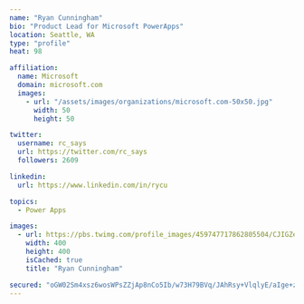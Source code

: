 ```yaml
---
name: "Ryan Cunningham"
bio: "Product Lead for Microsoft PowerApps"
location: Seattle, WA
type: "profile"
heat: 98

affiliation:
  name: Microsoft
  domain: microsoft.com
  images:
    - url: "/assets/images/organizations/microsoft.com-50x50.jpg"
      width: 50
      height: 50

twitter:
  username: rc_says
  url: https://twitter.com/rc_says
  followers: 2609

linkedin:
  url: https://www.linkedin.com/in/rycu

topics:
  - Power Apps

images:
  - url: https://pbs.twimg.com/profile_images/459747717862805504/CJIGZejd_400x400.png
    width: 400
    height: 400
    isCached: true
    title: "Ryan Cunningham"

secured: "oGW02Sm4xsz6wosWPsZZjAp8nCo5Ib/w73H79BVq/JAhRsy+VlqlyE/aIge+zaBnZsXfhr7Tm/VIRRZfvuKBbYYKALY4/IVRzR2sCiFPYD4JeQ9TDIbiFIeV4xXCwOvL5TiBIJxWiovwwbG6/dzV+lbGqrmaUE4oWtmD3LYqISrr91FDDaL7OObiGTZx30GQDjit6fTc0RIXC4bqHF4gKVzR0GRCojKounymZEw9ZUXjzDqIeSG7Lcqf8m9OpGlhf4I6nYeVUW7zhqVhACHih0eVpS9tvLlX1kyWSBIS4B8unYlGx1KTgkwUDQUpydlfG+i6AHRxfYFn1eamlSgiZLJa/TFgPkHhauvY9aH+Xqe2MBQb5qFYlxc0RXsCTpbh0uHbDiCpQn9EpUKp1VvtWtk85SeIPjNkIBA9snBWXck=;NDyhs7QOXgcb8Yqmrz7YdQ=="
---
```



